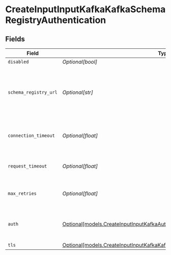 # CreateInputInputKafkaKafkaSchemaRegistryAuthentication


## Fields

| Field                                                                                                                                                        | Type                                                                                                                                                         | Required                                                                                                                                                     | Description                                                                                                                                                  |
| ------------------------------------------------------------------------------------------------------------------------------------------------------------ | ------------------------------------------------------------------------------------------------------------------------------------------------------------ | ------------------------------------------------------------------------------------------------------------------------------------------------------------ | ------------------------------------------------------------------------------------------------------------------------------------------------------------ |
| `disabled`                                                                                                                                                   | *Optional[bool]*                                                                                                                                             | :heavy_minus_sign:                                                                                                                                           | N/A                                                                                                                                                          |
| `schema_registry_url`                                                                                                                                        | *Optional[str]*                                                                                                                                              | :heavy_minus_sign:                                                                                                                                           | URL for accessing the Confluent Schema Registry. Example: http://localhost:8081. To connect over TLS, use https instead of http.                             |
| `connection_timeout`                                                                                                                                         | *Optional[float]*                                                                                                                                            | :heavy_minus_sign:                                                                                                                                           | Maximum time to wait for a Schema Registry connection to complete successfully                                                                               |
| `request_timeout`                                                                                                                                            | *Optional[float]*                                                                                                                                            | :heavy_minus_sign:                                                                                                                                           | Maximum time to wait for the Schema Registry to respond to a request                                                                                         |
| `max_retries`                                                                                                                                                | *Optional[float]*                                                                                                                                            | :heavy_minus_sign:                                                                                                                                           | Maximum number of times to try fetching schemas from the Schema Registry                                                                                     |
| `auth`                                                                                                                                                       | [Optional[models.CreateInputInputKafkaAuth]](../models/createinputinputkafkaauth.md)                                                                         | :heavy_minus_sign:                                                                                                                                           | Credentials to use when authenticating with the schema registry using basic HTTP authentication                                                              |
| `tls`                                                                                                                                                        | [Optional[models.CreateInputInputKafkaKafkaSchemaRegistryTLSSettingsClientSide]](../models/createinputinputkafkakafkaschemaregistrytlssettingsclientside.md) | :heavy_minus_sign:                                                                                                                                           | N/A                                                                                                                                                          |